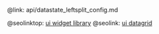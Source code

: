 @link: api/datastate_leftsplit_config.md

@seolinktop: [ui widget library](https://webix.com)
@seolink: [ui datagrid](https://webix.com/widget/datatable/)